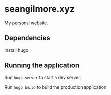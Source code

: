 # seangilmore.xyz

My personal website.

## Dependencies

Install hugo

## Running the application

Run `hugo server` to start a dev server.

Run `hugo build` to build the production application


